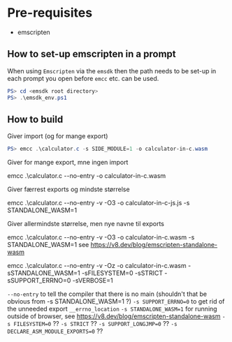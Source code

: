 # Pre-requisites

* emscripten

## How to set-up emscripten in a prompt

When using `Emscripten` via the `emsdk` then the path needs to be set-up in each
prompt you open before `emcc` etc. can be used.

```powershell
PS> cd <emsdk root directory>
PS> .\emsdk_env.ps1
```

## How to build

Giver import (og for mange export)

```powershell
PS> emcc .\calculator.c -s SIDE_MODULE=1 -o calculator-in-c.wasm
```

Giver for mange export, mne ingen import

emcc .\calculator.c --no-entry -o calculator-in-c.wasm

Giver færrest exports og mindste størrelse

 emcc .\calculator.c --no-entry -v -O3 -o calculator-in-c-js.js -s STANDALONE_WASM=1

 Giver allermindste størrelse, men nye navne til exports

 emcc .\calculator.c --no-entry -v -O3 -o calculator-in-c.wasm  -s STANDALONE_WASM=1
 see https://v8.dev/blog/emscripten-standalone-wasm


emcc .\calculator.c --no-entry -v -Oz -o calculator-in-c.wasm -sSTANDALONE_WASM=1 -sFILESYSTEM=0 -sSTRICT -sSUPPORT_ERRNO=0 -sVERBOSE=1

`--no-entry` to tell the compiler that there is no main (shouldn't that be obvious from -s STANDALONE_WASM=1 ?)
`-s SUPPORT_ERRNO=0` to get rid of the unneeded export `__errno_location`
`-s STANDALONE_WASM=1` for running outside of browser, see https://v8.dev/blog/emscripten-standalone-wasm
`-s FILESYSTEM=0` ??
`-s STRICT` ??
`-s SUPPORT_LONGJMP=0` ??
`-s DECLARE_ASM_MODULE_EXPORTS=0` ??